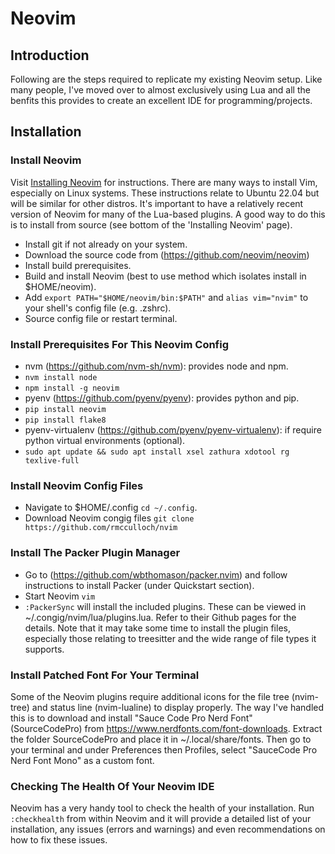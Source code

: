 # Neovim

## Introduction

Following are the steps required to replicate my existing Neovim setup.
Like many people, I've moved over to almost exclusively using Lua and all the 
benfits this provides to create an excellent IDE for programming/projects.

## Installation

### Install Neovim

Visit [Installing
Neovim](https://github.com/neovim/neovim/wiki/Installing-Neovim) for
instructions. There are many ways to install Vim, especially on Linux systems.
These instructions relate to Ubuntu 22.04 but will be similar for other
distros. It's important to have a relatively recent version of Neovim for many
of the Lua-based plugins. A good way to do this is to install from source (see
bottom of the 'Installing Neovim' page).

- Install git if not already on your system.
- Download the source code from (https://github.com/neovim/neovim)
- Install build prerequisites.
- Build and install Neovim (best to use method which isolates install in
  $HOME/neovim).
- Add `export PATH="$HOME/neovim/bin:$PATH"` and `alias vim="nvim"` to your
  shell's config file (e.g. .zshrc).
- Source config file or restart terminal.

### Install Prerequisites For This Neovim Config
- nvm (https://github.com/nvm-sh/nvm): provides node and npm.
- `nvm install node`
- `npm install -g neovim`
- pyenv (https://github.com/pyenv/pyenv): provides python and pip.
- `pip install neovim`
- `pip install flake8`
- pyenv-virtualenv (https://github.com/pyenv/pyenv-virtualenv): if require
  python virtual environments (optional).
- `sudo apt update && sudo apt install xsel zathura xdotool rg texlive-full`

### Install Neovim Config Files
- Navigate to $HOME/.config `cd ~/.config`.
- Download Neovim congig files `git clone https://github.com/rmcculloch/nvim`

### Install The Packer Plugin Manager
- Go to (https://github.com/wbthomason/packer.nvim) and follow instructions to
  install Packer (under Quickstart section).
- Start Neovim `vim`
- `:PackerSync` will install the included plugins. These can be viewed in
  ~/.congig/nvim/lua/plugins.lua. Refer to their Github pages for the details.
Note that it may take some time to install the plugin files, especially those
relating to treesitter and the wide range of file types it supports.

### Install Patched Font For Your Terminal
Some of the Neovim plugins require additional icons for the file tree
(nvim-tree) and status line (nvim-lualine) to display properly. The way I've
handled this is to download and install "Sauce Code Pro Nerd Font"
(SourceCodePro) from https://www.nerdfonts.com/font-downloads. Extract the
folder SourceCodePro and place it in ~/.local/share/fonts. Then go to your
terminal and under Preferences then Profiles, select "SauceCode Pro Nerd Font
Mono" as a custom font.

### Checking The Health Of Your Neovim IDE
Neovim has a very handy tool to check the health of your installation.
Run `:checkhealth` from within Neovim and it will provide a detailed list of
your installation, any issues (errors and warnings) and even recommendations
on how to fix these issues.





